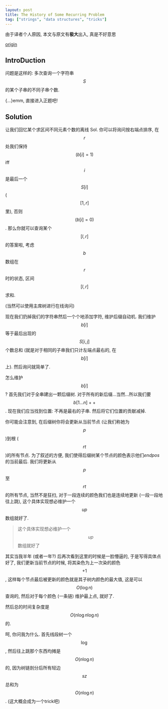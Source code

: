 ```yaml
---
layout: post
title: The History of Some Recurring Problem
tag: ["strings", "data structures", "tricks"]
---
```


由于译者个人原因, 本文与原文有**极大**出入, 真是不好意思

[origin](http://codeforces.com/blog/entry/62331)

## IntroDuction

问题是这样的: 多次查询一个字符串 $$S$$ 的某个子串的不同子串个数. 

{…}emm, 直接进入正题吧! 

## Solution

让我们回忆某个求区间不同元素个数的离线 Sol. 你可以将询问按右端点排序, 在 $$r$$ 处我们保持 $$(b[i] = 1)$$ iff $$i$$ 是最后一个 $$S[i]$$ ($$[1, r]$$ 里), 否则 $$(b[i] = 0)$$. 那么你就可以查询某个 $$[l, r]$$ 的答案啦, 考虑 $$b$$ 数组在 $$r$$ 时的状态, 区间 $$[l, r]$$ 求和. 

(当然可以使用主席树进行在线询问)

现在我们扔掉我们的字符串然后一个个地添加字符, 维护后缀自动机. 我们维护 $$b[i]$$ 等于最后出现的 $$S[i, j]$$ 个数总和 (就是对于相同的子串我们只计左端点最右的, 在 $$b[i]$$ 上). 然后询问就简单了. 

怎么维护 $$b[i]$$ ? 首先我们对于全串建出一颗后缀树. 对于所有的新后缀...当然...所以我们要 $$b[1...n] ++$$. 现在我们应当找到位置: 不再是最右的子串. 然后将它们位置的贡献减掉. 

你可能会注意到, 在后缀树你将会更新从当前节点 (让我们称她为 $$p$$)到根 ($$rt$$)的所有节点. 为了叙述的方便, 我们使得后缀树某个节点的颜色表示他们$endpos$的当前最后. 我们将更新从 $$p$$ 至 $$rt$$ 的所有节点, 当然不是狂扫, 对于一段连续的颜色我们也是连续地更新 (一段一段地往上跳), 这个具体实现想必维护一个 $$up$$ 数组就好了. 

> 这个具体实现想必维护一个 $$up$$ 数组就好了

其实当我半年 (或者一年?) 后再次看到这里的时候是一脸懵逼的, 于是写得具体点好了, 我们更新当前节点的时候, 将其染色为上一次染的颜色 $$+1$$, 这样每个节点最后被更新的颜色就是其子树内颜色的最大值, 这是可以 $$O(\log n)$$ 查询的, 然后对于每个颜色 (一条链) 维护最上点, 就好了. 

然后总的时间复杂度是 $$O(n \log n\log n)$$ 的. 

呵, 你问我为什么. 首先线段树一个 $$\log$$, 然后往上跳那个东西均摊是 $$O(n \log n)$$ 的, 因为树链剖分后所有轻边 $$sz$$ 总和为 $$O(n \log n)$$. (这大概会成为一个trick吧)


